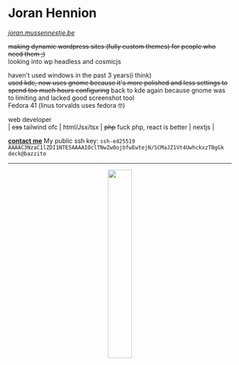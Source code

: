 # Joran Hennion
_[joran.mussennestje.be](https://joran.mussennestje.be/)_ <br />

~~making dynamic wordpress sites (fully custom themes) for people who need them ;)~~ <br />
looking into wp headless and cosmicjs <br />

haven't used windows in the past 3 years(i think) <br />
~~used kde, now uses gnome because it's more polished and less settings to spend too much hours configuring~~ back to kde again because gnome was to limiting and lacked good screenshot tool <br />
Fedora 41 (linus torvalds uses fedora 🤓) <br />

web developer<br />
| ~~css~~ tailwind ofc | html/Jsx/tsx | ~~php~~ fuck php, react is better | nextjs |<br />

**[contact me](mailto:gas-overblown-hazy@duck.com?subject=[GitHub]%20Source:%20profile%20readme)**
My public ssh key:
```ssh-ed25519 AAAAC3NzaC1lZDI1NTE5AAAAIOclTNwZw0ojbfwEwtejN/SCMaJZ1Vt4UwhckxzTBgGk deck@bazzite```
___
<p align="center" width="100%">
    <img width="33%" src="https://github-readme-stats.vercel.app/api/top-langs/?username=jojommeke&layout=compact&bg_color=0a0e12&text_color=ffffff&title_color=ffffff"> 
</p>
